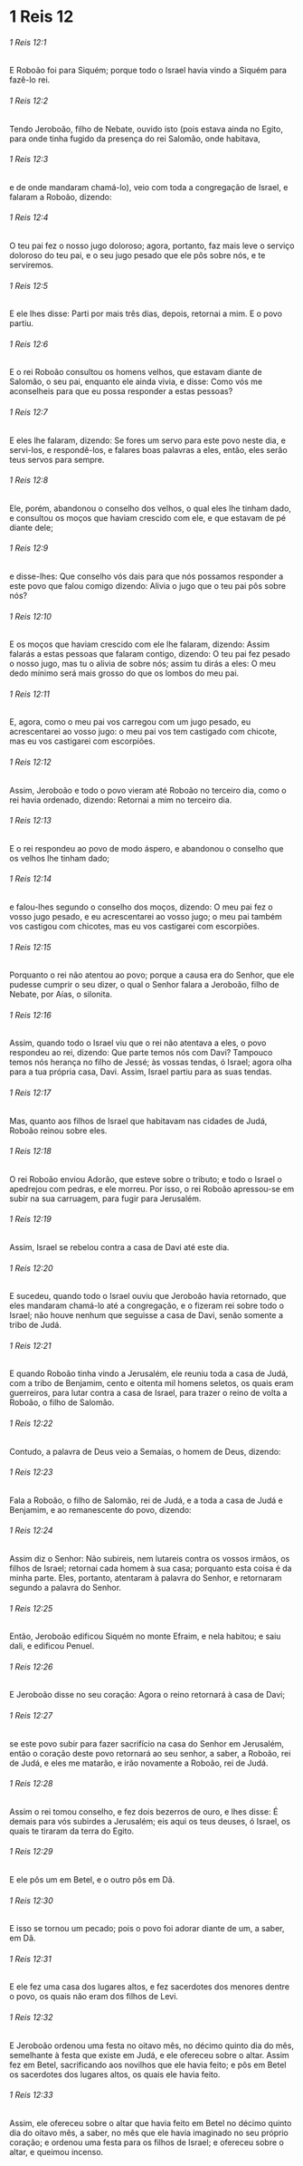 # 1 Reis 12

###### 1 Reis 12:1

E Roboão foi para Siquém; porque todo o Israel havia vindo a Siquém para fazê-lo rei.

###### 1 Reis 12:2

Tendo Jeroboão, filho de Nebate, ouvido isto (pois estava ainda no Egito, para onde tinha fugido da presença do rei Salomão, onde habitava,

###### 1 Reis 12:3

e de onde mandaram chamá-lo), veio com toda a congregação de Israel, e falaram a Roboão, dizendo:

###### 1 Reis 12:4

O teu pai fez o nosso jugo doloroso; agora, portanto, faz mais leve o serviço doloroso do teu pai, e o seu jugo pesado que ele pôs sobre nós, e te serviremos.

###### 1 Reis 12:5

E ele lhes disse: Parti por mais três dias, depois, retornai a mim. E o povo partiu.

###### 1 Reis 12:6

E o rei Roboão consultou os homens velhos, que estavam diante de Salomão, o seu pai, enquanto ele ainda vivia, e disse: Como vós me aconselheis para que eu possa responder a estas pessoas?

###### 1 Reis 12:7

E eles lhe falaram, dizendo: Se fores um servo para este povo neste dia, e servi-los, e respondê-los, e falares boas palavras a eles, então, eles serão teus servos para sempre.

###### 1 Reis 12:8

Ele, porém, abandonou o conselho dos velhos, o qual eles lhe tinham dado, e consultou os moços que haviam crescido com ele, e que estavam de pé diante dele;

###### 1 Reis 12:9

e disse-lhes: Que conselho vós dais para que nós possamos responder a este povo que falou comigo dizendo: Alivia o jugo que o teu pai pôs sobre nós?

###### 1 Reis 12:10

E os moços que haviam crescido com ele lhe falaram, dizendo: Assim falarás a estas pessoas que falaram contigo, dizendo: O teu pai fez pesado o nosso jugo, mas tu o alivia de sobre nós; assim tu dirás a eles: O meu dedo mínimo será mais grosso do que os lombos do meu pai.

###### 1 Reis 12:11

E, agora, como o meu pai vos carregou com um jugo pesado, eu acrescentarei ao vosso jugo: o meu pai vos tem castigado com chicote, mas eu vos castigarei com escorpiões.

###### 1 Reis 12:12

Assim, Jeroboão e todo o povo vieram até Roboão no terceiro dia, como o rei havia ordenado, dizendo: Retornai a mim no terceiro dia.

###### 1 Reis 12:13

E o rei respondeu ao povo de modo áspero, e abandonou o conselho que os velhos lhe tinham dado;

###### 1 Reis 12:14

e falou-lhes segundo o conselho dos moços, dizendo: O meu pai fez o vosso jugo pesado, e eu acrescentarei ao vosso jugo; o meu pai também vos castigou com chicotes, mas eu vos castigarei com escorpiões.

###### 1 Reis 12:15

Porquanto o rei não atentou ao povo; porque a causa era do Senhor, que ele pudesse cumprir o seu dizer, o qual o Senhor falara a Jeroboão, filho de Nebate, por Aías, o silonita.

###### 1 Reis 12:16

Assim, quando todo o Israel viu que o rei não atentava a eles, o povo respondeu ao rei, dizendo: Que parte temos nós com Davi? Tampouco temos nós herança no filho de Jessé; às vossas tendas, ó Israel; agora olha para a tua própria casa, Davi. Assim, Israel partiu para as suas tendas.

###### 1 Reis 12:17

Mas, quanto aos filhos de Israel que habitavam nas cidades de Judá, Roboão reinou sobre eles.

###### 1 Reis 12:18

O rei Roboão enviou Adorão, que esteve sobre o tributo; e todo o Israel o apedrejou com pedras, e ele morreu. Por isso, o rei Roboão apressou-se em subir na sua carruagem, para fugir para Jerusalém.

###### 1 Reis 12:19

Assim, Israel se rebelou contra a casa de Davi até este dia.

###### 1 Reis 12:20

E sucedeu, quando todo o Israel ouviu que Jeroboão havia retornado, que eles mandaram chamá-lo até a congregação, e o fizeram rei sobre todo o Israel; não houve nenhum que seguisse a casa de Davi, senão somente a tribo de Judá.

###### 1 Reis 12:21

E quando Roboão tinha vindo a Jerusalém, ele reuniu toda a casa de Judá, com a tribo de Benjamim, cento e oitenta mil homens seletos, os quais eram guerreiros, para lutar contra a casa de Israel, para trazer o reino de volta a Roboão, o filho de Salomão.

###### 1 Reis 12:22

Contudo, a palavra de Deus veio a Semaías, o homem de Deus, dizendo:

###### 1 Reis 12:23

Fala a Roboão, o filho de Salomão, rei de Judá, e a toda a casa de Judá e Benjamim, e ao remanescente do povo, dizendo:

###### 1 Reis 12:24

Assim diz o Senhor: Não subireis, nem lutareis contra os vossos irmãos, os filhos de Israel; retornai cada homem à sua casa; porquanto esta coisa é da minha parte. Eles, portanto, atentaram à palavra do Senhor, e retornaram segundo a palavra do Senhor.

###### 1 Reis 12:25

Então, Jeroboão edificou Siquém no monte Efraim, e nela habitou; e saiu dali, e edificou Penuel.

###### 1 Reis 12:26

E Jeroboão disse no seu coração: Agora o reino retornará à casa de Davi;

###### 1 Reis 12:27

se este povo subir para fazer sacrifício na casa do Senhor em Jerusalém, então o coração deste povo retornará ao seu senhor, a saber, a Roboão, rei de Judá, e eles me matarão, e irão novamente a Roboão, rei de Judá.

###### 1 Reis 12:28

Assim o rei tomou conselho, e fez dois bezerros de ouro, e lhes disse: É demais para vós subirdes a Jerusalém; eis aqui os teus deuses, ó Israel, os quais te tiraram da terra do Egito.

###### 1 Reis 12:29

E ele pôs um em Betel, e o outro pôs em Dã.

###### 1 Reis 12:30

E isso se tornou um pecado; pois o povo foi adorar diante de um, a saber, em Dã.

###### 1 Reis 12:31

E ele fez uma casa dos lugares altos, e fez sacerdotes dos menores dentre o povo, os quais não eram dos filhos de Levi.

###### 1 Reis 12:32

E Jeroboão ordenou uma festa no oitavo mês, no décimo quinto dia do mês, semelhante à festa que existe em Judá, e ele ofereceu sobre o altar. Assim fez em Betel, sacrificando aos novilhos que ele havia feito; e pôs em Betel os sacerdotes dos lugares altos, os quais ele havia feito.

###### 1 Reis 12:33

Assim, ele ofereceu sobre o altar que havia feito em Betel no décimo quinto dia do oitavo mês, a saber, no mês que ele havia imaginado no seu próprio coração; e ordenou uma festa para os filhos de Israel; e ofereceu sobre o altar, e queimou incenso.

